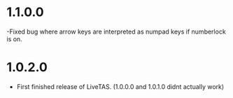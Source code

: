 # 1.1.0.0
-Fixed bug where arrow keys are interpreted as numpad keys if numberlock is on. 

# 1.0.2.0
- First finished release of LiveTAS. (1.0.0.0 and 1.0.1.0 didnt actually work)
